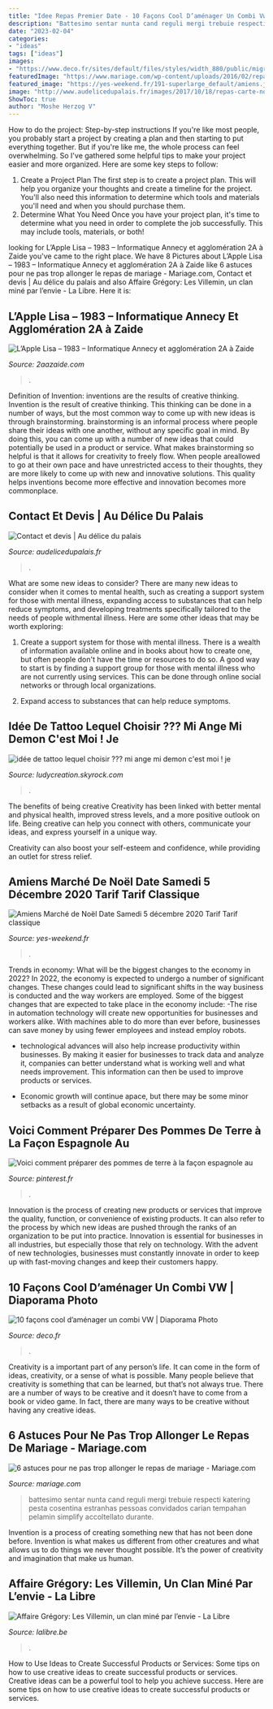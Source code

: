 ```yaml
---
title: "Idee Repas Premier Date - 10 Façons Cool D’aménager Un Combi Vw"
description: "Battesimo sentar nunta cand reguli mergi trebuie respecti katering pesta cosentina estranhas pessoas convidados carian tempahan pelamin simplify accoltellato durante"
date: "2023-02-04"
categories:
- "ideas"
tags: ["ideas"]
images:
- "https://www.deco.fr/sites/default/files/styles/width_880/public/migration-images/41221.jpg?itok=YmCfuq1g"
featuredImage: "https://www.mariage.com/wp-content/uploads/2016/02/repas-de-mariage.jpg"
featured_image: "https://yes-weekend.fr/191-superlarge_default/amiens.jpg"
image: "http://www.audelicedupalais.fr/images/2017/10/18/repas-carte-noel-traiteur.jpg"
ShowToc: true
author: "Moshe Herzog V"
---
```



How to do the project: Step-by-step instructions
If you're like most people, you probably start a project by creating a plan and then starting to put everything together. But if you're like me, the whole process can feel overwhelming. So I've gathered some helpful tips to make your project easier and more organized. Here are some key steps to follow:
1. Create a Project Plan 
The first step is to create a project plan. This will help you organize your thoughts and create a timeline for the project. You'll also need this information to determine which tools and materials you'll need and when you should purchase them. 
2. Determine What You Need 
Once you have your project plan, it's time to determine what you need in order to complete the job successfully. This may include tools, materials, or both! 

	

		
looking for L’Apple Lisa – 1983 – Informatique Annecy et agglomération 2A à Zaide you've came to the right place. We have 8 Pictures about L’Apple Lisa – 1983 – Informatique Annecy et agglomération 2A à Zaide like 6 astuces pour ne pas trop allonger le repas de mariage - Mariage.com, Contact et devis | Au délice du palais and also Affaire Grégory: Les Villemin, un clan miné par l’envie - La Libre. Here it is:
		
    
## L’Apple Lisa – 1983 – Informatique Annecy Et Agglomération 2A à Zaide

<img loading=lazy src="https://www.2aazaide.com/wp-content/uploads/lisa2ac.jpg" onerror="this.onerror=null;this.src='https://tse1.mm.bing.net/th?id=OIP.XFiNsdfbWCaIOBTHMZcH3gHaF4&amp;pid=15.1';" alt="L’Apple Lisa – 1983 – Informatique Annecy et agglomération 2A à Zaide">

_Source: 2aazaide.com_

>. 

	

Definition of Invention: inventions are the results of creative thinking.
Invention is the result of creative thinking. This thinking can be done in a number of ways, but the most common way to come up with new ideas is through brainstorming. brainstorming is an informal process where people share their ideas with one another, without any specific goal in mind. By doing this, you can come up with a number of new ideas that could potentially be used in a product or service.
What makes brainstorming so helpful is that it allows for creativity to freely flow. When people areallowed to go at their own pace and have unrestricted access to their thoughts, they are more likely to come up with new and innovative solutions. This quality helps inventions become more effective and innovation becomes more commonplace.

    
## Contact Et Devis | Au Délice Du Palais

<img loading=lazy src="http://www.audelicedupalais.fr/images/2017/10/18/repas-carte-noel-traiteur.jpg" onerror="this.onerror=null;this.src='https://tse1.mm.bing.net/th?id=OIP.mmn4bB1Sb6ZEsJI4OrreogHaKO&amp;pid=15.1';" alt="Contact et devis | Au délice du palais">

_Source: audelicedupalais.fr_

>. 

	

What are some new ideas to consider?
There are many new ideas to consider when it comes to mental health, such as creating a support system for those with mental illness, expanding access to substances that can help reduce symptoms, and developing treatments specifically tailored to the needs of people withmental illness. Here are some other ideas that may be worth exploring:
1. Create a support system for those with mental illness. There is a wealth of information available online and in books about how to create one, but often people don't have the time or resources to do so. A good way to start is by finding a support group for those with mental illness who are not currently using services. This can be done through online social networks or through local organizations.

2. Expand access to substances that can help reduce symptoms.

    
## Idée De Tattoo Lequel Choisir ??? Mi Ange Mi Demon C&#039;est Moi ! Je

<img loading=lazy src="https://i.skyrock.net/6655/29406655/pics/3046052805_1_9_AjdwnhKk.jpg" onerror="this.onerror=null;this.src='https://tse4.mm.bing.net/th?id=OIP.-N5DD2nmWI1NS_RwS6A3TgHaJ5&amp;pid=15.1';" alt="idée de tattoo lequel choisir ??? mi ange mi demon c&#039;est moi ! je">

_Source: ludycreation.skyrock.com_

>. 

	

The benefits of being creative
Creativity has been linked with better mental and physical health, improved stress levels, and a more positive outlook on life.
Being creative can help you connect with others, communicate your ideas, and express yourself in a unique way.

Creativity can also boost your self-esteem and confidence, while providing an outlet for stress relief.

    
## Amiens Marché De Noël Date Samedi 5 Décembre 2020 Tarif Tarif Classique

<img loading=lazy src="https://yes-weekend.fr/191-superlarge_default/amiens.jpg" onerror="this.onerror=null;this.src='https://tse4.mm.bing.net/th?id=OIP.k5H1x55FGPmQZXVaRzQ62gHaHa&amp;pid=15.1';" alt="Amiens Marché de Noël Date Samedi 5 décembre 2020 Tarif Tarif classique">

_Source: yes-weekend.fr_

>. 

	

Trends in economy: What will be the biggest changes to the economy in 2022?
In 2022, the economy is expected to undergo a number of significant changes. These changes could lead to significant shifts in the way business is conducted and the way workers are employed. Some of the biggest changes that are expected to take place in the economy include: 
-The rise in automation technology will create new opportunities for businesses and workers alike. With machines able to do more than ever before, businesses can save money by using fewer employees and instead employ robots. 

- technological advances will also help increase productivity within businesses. By making it easier for businesses to track data and analyze it, companies can better understand what is working well and what needs improvement. This information can then be used to improve products or services. 

- Economic growth will continue apace, but there may be some minor setbacks as a result of global economic uncertainty.

    
## Voici Comment Préparer Des Pommes De Terre à La Façon Espagnole Au

<img loading=lazy src="https://i.pinimg.com/736x/8a/22/02/8a2202a65c452abe4c1bc9f3bc30f7fa.jpg" onerror="this.onerror=null;this.src='https://tse4.mm.bing.net/th?id=OIP.iMkArpnIT8xi42KsLaxHhgHaFi&amp;pid=15.1';" alt="Voici comment préparer des pommes de terre à la façon espagnole au">

_Source: pinterest.fr_

>. 

	

Innovation is the process of creating new products or services that improve the quality, function, or convenience of existing products. It can also refer to the process by which new ideas are pushed through the ranks of an organization to be put into practice. Innovation is essential for businesses in all industries, but especially those that rely on technology. With the advent of new technologies, businesses must constantly innovate in order to keep up with fast-moving changes and keep their customers happy.

    
## 10 Façons Cool D’aménager Un Combi VW | Diaporama Photo

<img loading=lazy src="https://www.deco.fr/sites/default/files/styles/width_880/public/migration-images/41221.jpg?itok=YmCfuq1g" onerror="this.onerror=null;this.src='https://tse3.mm.bing.net/th?id=OIP.vKZbCq9lLCQAIt59Nv5FSgHaEK&amp;pid=15.1';" alt="10 façons cool d’aménager un combi VW | Diaporama Photo">

_Source: deco.fr_

>. 

	

Creativity is a important part of any person’s life. It can come in the form of ideas, creativity, or a sense of what is possible. Many people believe that creativity is something that can be learned, but that’s not always true. There are a number of ways to be creative and it doesn’t have to come from a book or video game. In fact, there are many ways to be creative without having any creative ideas.

    
## 6 Astuces Pour Ne Pas Trop Allonger Le Repas De Mariage - Mariage.com

<img loading=lazy src="https://www.mariage.com/wp-content/uploads/2016/02/repas-de-mariage.jpg" onerror="this.onerror=null;this.src='https://tse2.mm.bing.net/th?id=OIP.dmhM3auKmy3Q-dcLXpTTUwHaE8&amp;pid=15.1';" alt="6 astuces pour ne pas trop allonger le repas de mariage - Mariage.com">

_Source: mariage.com_

>battesimo sentar nunta cand reguli mergi trebuie respecti katering pesta cosentina estranhas pessoas convidados carian tempahan pelamin simplify accoltellato durante. 

	

Invention is a process of creating something new that has not been done before. Invention is what makes us different from other creatures and what allows us to do things we never thought possible. It’s the power of creativity and imagination that make us human.

    
## Affaire Grégory: Les Villemin, Un Clan Miné Par L’envie - La Libre

<img loading=lazy src="https://o2.llb.be/image/thumb/5943f06acd709410f31a9d17.jpg" onerror="this.onerror=null;this.src='https://tse1.mm.bing.net/th?id=OIP.4zVOPVhdxfLHMQDuX-n3SAHaFD&amp;pid=15.1';" alt="Affaire Grégory: Les Villemin, un clan miné par l’envie - La Libre">

_Source: lalibre.be_

>. 

	

How to Use Ideas to Create Successful Products or Services: Some tips on how to use creative ideas to create successful products or services.
Creative ideas can be a powerful tool to help you achieve success. Here are some tips on how to use creative ideas to create successful products or services.

